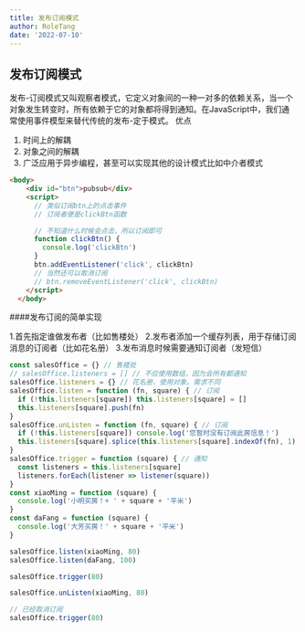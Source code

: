 ```yaml
---
title: 发布订阅模式
author: RoleTang
date: '2022-07-10'
---
```


## 发布订阅模式
发布-订阅模式又叫观察者模式，它定义对象间的一种一对多的依赖关系，当一个对象发生转变时，所有依赖于它的对象都将得到通知。在JavaScript中，我们通常使用事件模型来替代传统的发布-定于模式。
优点
1. 时间上的解耦
2. 对象之间的解耦
3. 广泛应用于异步编程，甚至可以实现其他的设计模式比如中介者模式

```html
<body>
    <div id="btn">pubsub</div>
    <script>
      // 类似订阅btn上的点击事件
      // 订阅者便是clickBtn函数

      // 不知道什么时候会点击，所以订阅即可
      function clickBtn() {
        console.log('clickBtn')
      }
      btn.addEventListener('click', clickBtn)
      // 当然还可以取消订阅
      // btn.removeEventListener('click', clickBtn)
    </script>
  </body>

```

####发布订阅的简单实现

1.首先指定谁做发布者（比如售楼处）
2.发布者添加一个缓存列表，用于存储订阅消息的订阅者（比如花名册）
3.发布消息时候需要通知订阅者（发短信）

```javascript
const salesOffice = {} // 售楼处
// salesOffice.listeners = [] // 不应使用数组，因为会所有都通知
salesOffice.listeners = {} // 花名册，使用对象。需求不同
salesOffice.listen = function (fn, square) { // 订阅
  if (!this.listeners[square]) this.listeners[square] = []
  this.listeners[square].push(fn)
}
salesOffice.unListen = function (fn, square) { // 订阅
  if (!this.listeners[square]) console.log('您暂时没有订阅此房信息！')
  this.listeners[square].splice(this.listeners[square].indexOf(fn), 1)
}
salesOffice.trigger = function (square) { // 通知
  const listeners = this.listeners[square]
  listeners.forEach(listener => listener(square))
}
const xiaoMing = function (square) {
  console.log('小明买房！+ ' + square + '平米')
}
const daFang = function (square) {
  console.log('大芳买房！' + square + '平米')
}

salesOffice.listen(xiaoMing, 80)
salesOffice.listen(daFang, 100)

salesOffice.trigger(80)

salesOffice.unListen(xiaoMing, 80)

// 已经取消订阅
salesOffice.trigger(80)

```

